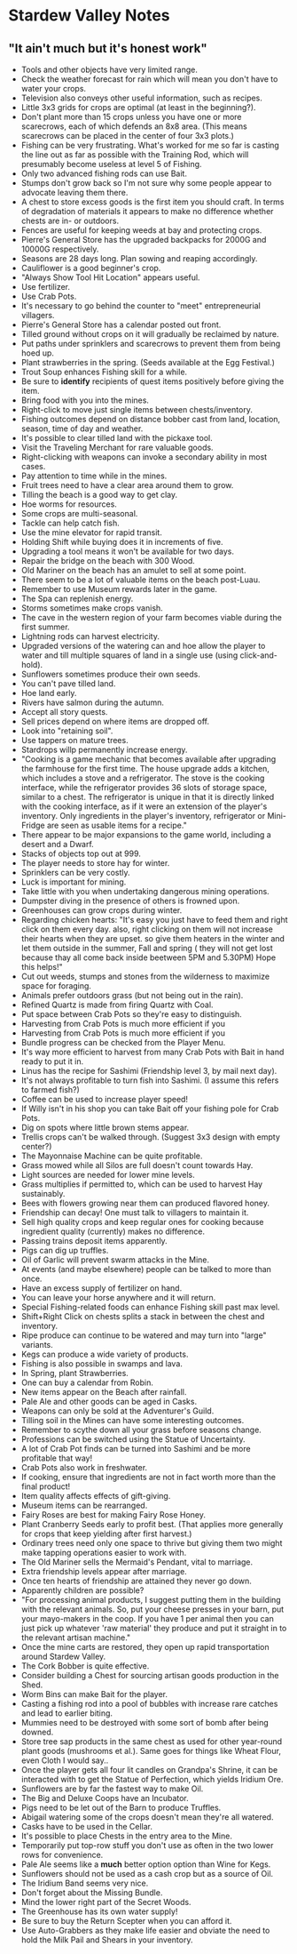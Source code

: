 # Stardew Valley Notes
## "It ain't much but it's honest work"

* Tools and other objects have very limited range.
* Check the weather forecast for rain which will mean you don't have to water
  your crops.
* Television also conveys other useful information, such as recipes.
* Little 3x3 grids for crops are optimal (at least in the beginning?).
* Don't plant more than 15 crops unless you have one or more scarecrows, each
  of which defends an 8x8 area. (This means scarecrows can be placed in the
  center of four 3x3 plots.)
* Fishing can be very frustrating. What's worked for me so far is casting the
  line out as far as possible with the Training Rod, which will presumably
  become useless at level 5 of Fishing.
* Only two advanced fishing rods can use Bait.
* Stumps don't grow back so I'm not sure why some people appear to advocate
  leaving them there.
* A chest to store excess goods is the first item you should craft. In terms
  of degradation of materials it appears to make no difference whether chests
  are in- or outdoors.
* Fences are useful for keeping weeds at bay and protecting crops.
* Pierre's General Store has the upgraded backpacks for 2000G and 10000G
  respectively.
* Seasons are 28 days long. Plan sowing and reaping accordingly.
* Cauliflower is a good beginner's crop.
* "Always Show Tool Hit Location" appears useful.
* Use fertilizer.
* Use Crab Pots.
* It's necessary to go behind the counter to "meet" entrepreneurial villagers.
* Pierre's General Store has a calendar posted out front.
* Tilled ground without crops on it will gradually be reclaimed by nature.
* Put paths under sprinklers and scarecrows to prevent them from being hoed
  up.
* Plant strawberries in the spring. (Seeds available at the Egg Festival.)
* Trout Soup enhances Fishing skill for a while.
* Be sure to **identify** recipients of quest items positively before giving
  the item.
* Bring food with you into the mines.
* Right-click to move just single items between chests/inventory.
* Fishing outcomes depend on distance bobber cast from land, location, season,
  time of day and weather.
* It's possible to clear tilled land with the pickaxe tool.
* Visit the Traveling Merchant for rare valuable goods.
* Right-clicking with weapons can invoke a secondary ability in most cases.
* Pay attention to time while in the mines.
* Fruit trees need to have a clear area around them to grow.
* Tilling the beach is a good way to get clay.
* Hoe worms for resources.
* Some crops are multi-seasonal.
* Tackle can help catch fish.
* Use the mine elevator for rapid transit.
* Holding Shift while buying does it in increments of five.
* Upgrading a tool means it won't be available for two days.
* Repair the bridge on the beach with 300 Wood.
* Old Mariner on the beach has an amulet to sell at some point.
* There seem to be a lot of valuable items on the beach post-Luau.
* Remember to use Museum rewards later in the game.
* The Spa can replenish energy.
* Storms sometimes make crops vanish.
* The cave in the western region of your farm becomes viable during the first
  summer.
* Lightning rods can harvest electricity.
* Upgraded versions of the watering can and hoe allow the player to water and
  till multiple squares of land in a single use (using click-and-hold).
* Sunflowers sometimes produce their own seeds.
* You can't pave tilled land.
* Hoe land early.
* Rivers have salmon during the autumn.
* Accept all story quests.
* Sell prices depend on where items are dropped off.
* Look into "retaining soil".
* Use tappers on mature trees.
* Stardrops willp permanently increase energy.
* "Cooking is a game mechanic that becomes available after upgrading the
  farmhouse for the first time. The house upgrade adds a kitchen, which
  includes a stove and a refrigerator. The stove is the cooking interface, while
  the refrigerator provides 36 slots of storage space, similar to a chest. The
  refrigerator is unique in that it is directly linked with the cooking
  interface, as if it were an extension of the player's inventory. Only
  ingredients in the player's inventory, refrigerator or Mini-Fridge are seen as
  usable items for a recipe."
* There appear to be major expansions to the game world, including a desert
  and a Dwarf.
* Stacks of objects top out at 999.
* The player needs to store hay for winter.
* Sprinklers can be very costly.
* Luck is important for mining.
* Take little with you when undertaking dangerous mining operations.
* Dumpster diving in the presence of others is frowned upon.
* Greenhouses can grow crops during winter.
* Regarding chicken hearts: "It's easy you just have to feed them and right
  click on them every day. also, right clicking on them will not increase
  their hearts when they are upset. so give them heaters in the winter and let
  them outside in the summer, Fall and spring ( they will not get lost because
  thay all come back inside beetween 5PM and 5.30PM) Hope this helps!"
* Cut out weeds, stumps and stones from the wilderness to maximize space for
  foraging.
* Animals prefer outdoors grass (but not being out in the rain).
* Refined Quartz is made from firing Quartz with Coal.
* Put space between Crab Pots so they're easy to distinguish.
* Harvesting from Crab Pots is much more efficient if you
* Harvesting from Crab Pots is much more efficient if you
* Bundle progress can be checked from the Player Menu.
* It's way more efficient to harvest from many Crab Pots with Bait in hand
  ready to put it in.
* Linus has the recipe for Sashimi (Friendship level 3, by mail next day).
* It's not always profitable to turn fish into Sashimi. (I assume this refers
  to farmed fish?)
* Coffee can be used to increase player speed!
* If Willy isn't in his shop you can take Bait off your fishing pole for Crab
  Pots.
* Dig on spots where little brown stems appear.
* Trellis crops can't be walked through. (Suggest 3x3 design with empty
  center?)
* The Mayonnaise Machine can be quite profitable.
* Grass mowed while all Silos are full doesn't count towards Hay.
* Light sources are needed for lower mine levels.
* Grass multiplies if permitted to, which can be used to harvest Hay
  sustainably.
* Bees with flowers growing near them can produced flavored honey.
* Friendship can decay! One must talk to villagers to maintain it.
* Sell high quality crops and keep regular ones for cooking because ingredient
  quality (currently) makes no difference.
* Passing trains deposit items apparently.
* Pigs can dig up truffles.
* Oil of Garlic will prevent swarm attacks in the Mine.
* At events (and maybe elsewhere) people can be talked to more than once.
* Have an excess supply of fertilizer on hand.
* You can leave your horse anywhere and it will return.
* Special Fishing-related foods can enhance Fishing skill past max level.
* Shift+Right Click on chests splits a stack in between the chest and
  inventory.
* Ripe produce can continue to be watered and may turn into "large" variants.
* Kegs can produce a wide variety of products.
* Fishing is also possible in swamps and lava.
* In Spring, plant Strawberries.
* One can buy a calendar from Robin.
* New items appear on the Beach after rainfall.
* Pale Ale and other goods can be aged in Casks.
* Weapons can only be sold at the Adventurer's Guild.
* Tilling soil in the Mines can have some interesting outcomes.
* Remember to scythe down all your grass before seasons change.
* Professions can be switched using the Statue of Uncertainty.
* A lot of Crab Pot finds can be turned into Sashimi and be more profitable
  that way!
* Crab Pots also work in freshwater.
* If cooking, ensure that ingredients are not in fact worth more than the
  final product!
* Item quality affects effects of gift-giving.
* Museum items can be rearranged.
* Fairy Roses are best for making Fairy Rose Honey.
* Plant Cranberry Seeds early to profit best. (That applies more generally for
  crops that keep yielding after first harvest.)
* Ordinary trees need only one space to thrive but giving them two might make
  tapping operations easier to work with.
* The Old Mariner sells the Mermaid's Pendant, vital to marriage.
* Extra friendship levels appear after marriage.
* Once ten hearts of friendship are attained they never go down.
* Apparently children are possible?
* "For processing animal products, I suggest putting them in the building with
  the relevant animals. So, put your cheese presses in your barn, put your
  mayo-makers in the coop. If you have 1 per animal then you can just pick up
  whatever 'raw material' they produce and put it straight in to the relevant
  artisan machine."
* Once the mine carts are restored, they open up rapid transportation around
  Stardew Valley.
* The Cork Bobber is quite effective.
* Consider building a Chest for sourcing artisan goods production in the Shed.
* Worm Bins can make Bait for the player.
* Casting a fishing rod into a pool of bubbles with increase rare catches and
  lead to earlier biting.
* Mummies need to be destroyed with some sort of bomb after being downed.
* Store tree sap products in the same chest as used for other year-round plant
  goods (mushrooms et al.). Same goes for things like Wheat Flour, even Cloth
  I would say..
* Once the player gets all four lit candles on Grandpa's Shrine, it can be
  interacted with to get the Statue of Perfection, which yields Iridium Ore.
* Sunflowers are by far the fastest way to make Oil.
* The Big and Deluxe Coops have an Incubator.
* Pigs need to be let out of the Barn to produce Truffles.
* Abigail watering some of the crops doesn't mean they're all watered.
* Casks have to be used in the Cellar.
* It's possible to place Chests in the entry area to the Mine.
* Temporarily put top-row stuff you don't use as often in the two lower rows
  for convenience.
* Pale Ale seems like a **much** better option option than Wine for Kegs.
* Sunflowers should not be used as a cash crop but as a source of Oil.
* The Iridium Band seems very nice.
* Don't forget about the Missing Bundle.
* Mind the lower right part of the Secret Woods.
* The Greenhouse has its own water supply!
* Be sure to buy the Return Scepter when you can afford it.
* Use Auto-Grabbers as they make life easier and obviate the need to hold the
  Milk Pail and Shears in your inventory.
